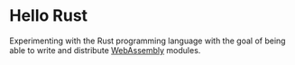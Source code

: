 # Hello Rust
Experimenting with the Rust programming language with the goal of being able to write and distribute [WebAssembly](https://developer.mozilla.org/en-US/docs/WebAssembly/Concepts) modules.